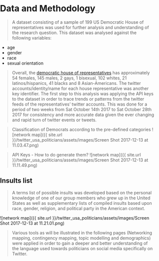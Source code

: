 <title>Example</title> <style> body { margin:0; padding:0; background-image:url("/china-environment/assets/images/Twitter.jpg"); background-repeat: no-repeat; webkit-background-size: cover; moz-background-size: cover; o-background-size: cover; background-size: cover; } </style>

# Data and Methodology
> A dataset consisting of a sample of 199 US Democratic House of representatives was used for further analysis and understanding of the research question. 
This dataset was analysed against the following variables: 
- age
- gender
- race 
- sexual orientation

> Overall, the [democratic house of representatives](http://www.dems.gov/members/) has approximately 54 females, 145 males, 2 gays, 1 bisexual, 102 whites, 21 latinos/hispanics, 41 blacks and 8 Asian-Americans. The twitter accounts/identity/name for each house representative was another key identifier. The first step to this analysis was applying the API keys to the dataset in order to trace trends or patterns from the twitter feeds of the representatives’ twitter accounts. This was done for a period of two weeks from Sat October 14th 2017 to Sat October 28th 2017 for consistency and more accurate data given the ever changing and rapid turn of twitter events or tweets.

> Classification of Democrats according to the pre-defined categories 
![network map]({{ site.url }}/twitter_usa_politicians/assets/images/Screen Shot 2017-12-13 at 11.03.47.png) 

> API Keys - How to do generate them?
![network map]({{ site.url }}/twitter_usa_politicians/assets/images/Screen Shot 2017-12-13 at 11.11.49.png) 

## Insults list
> A terms list of possible insults was developed based on the personal knowledge of one of our group members who grew up in the United States as well as supplementary lists of compiled insults based upon race, gender, religion, and political party in the American context.

![network map]({{ site.url }}/twitter_usa_politicians/assets/images/Screen Shot 2017-12-13 at 11.21.01.png) 



> Various tools as will be illustrated in the following pages (Networking mapping, contingency mapping, topic modelling and demographics) were applied in order to gain a deeper and better understanding of the language used towards politicians on social media specifically on Twitter.
